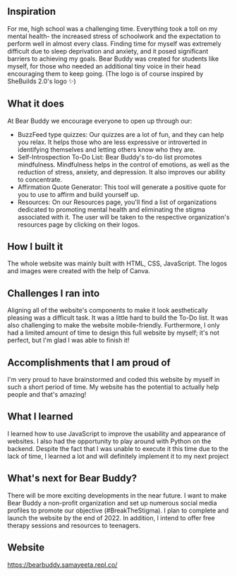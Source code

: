 ## Inspiration
For me, high school was a challenging time. Everything took a toll on my mental health- the increased stress of schoolwork and the expectation to perform well in almost every class. Finding time for myself was extremely difficult due to sleep deprivation and anxiety, and it posed significant barriers to achieving my goals. Bear Buddy was created for students like myself, for those who needed an additional tiny voice in their head encouraging them to keep going.
(The logo is of course inspired by SheBuilds 2.0's logo ✨)

## What it does
At Bear Buddy we encourage everyone to open up through our:
- BuzzFeed type quizzes: Our quizzes are a lot of fun, and they can help you relax. It helps those who are less expressive or introverted in identifying themselves and letting others know who they are.
- Self-Introspection To-Do List: Bear Buddy's to-do list promotes mindfulness. Mindfulness helps in the control of emotions, as well as the reduction of stress, anxiety, and depression. It also improves our ability to concentrate.
- Affirmation Quote Generator: This tool will generate a positive quote for you to use to affirm and build yourself up.
- Resources: On our Resources page, you'll find a list of organizations dedicated to promoting mental health and eliminating the stigma associated with it. The user will be taken to the respective organization's resources page by clicking on their logos.

## How I built it
The whole website was mainly built with HTML, CSS, JavaScript. The logos and images were created with the help of Canva. 

## Challenges I ran into
Aligning all of the website's components to make it look aesthetically pleasing was a difficult task. It was a little hard to build the To-Do list. It was also challenging to make the website mobile-friendly. Furthermore, I only had a limited amount of time to design this full website by myself; it's not perfect, but I'm glad I was able to finish it!

## Accomplishments that I am proud of
I'm very proud to have brainstormed and coded this website by myself in such a short period of time. My website has the potential to actually help people and that's amazing! 

## What I learned
I learned how to use JavaScript to improve the usability and appearance of websites. I also had the opportunity to play around with Python on the backend. Despite the fact that I was unable to execute it this time due to the lack of time, I learned a lot and will definitely implement it to my next project

## What's next for Bear Buddy?
There will be more exciting developments in the near future. I want to make Bear Buddy a non-profit organization and set up numerous social media profiles to promote our objective (#BreakTheStigma). I plan to complete and launch the website by the end of 2022. In addition, I intend to offer free therapy sessions and resources to teenagers.

## Website
https://bearbuddy.samayeeta.repl.co/
